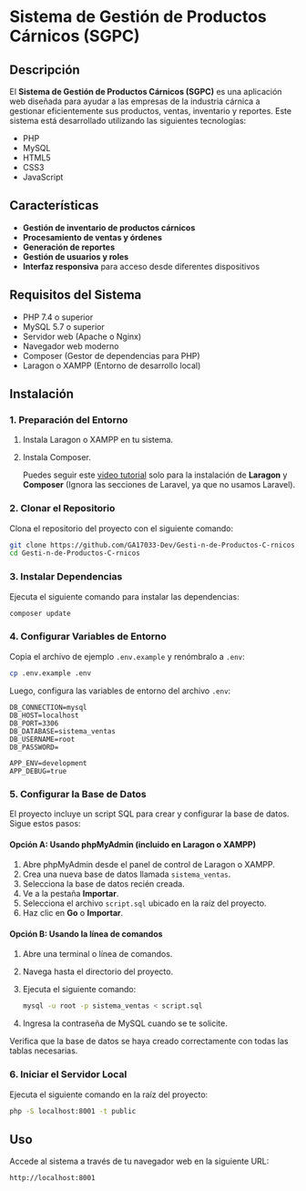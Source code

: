 
# Sistema de Gestión de Productos Cárnicos (SGPC)

## Descripción
El **Sistema de Gestión de Productos Cárnicos (SGPC)** es una aplicación web diseñada para ayudar a las empresas de la industria cárnica a gestionar eficientemente sus productos, ventas, inventario y reportes. Este sistema está desarrollado utilizando las siguientes tecnologías:

- PHP
- MySQL
- HTML5
- CSS3
- JavaScript

## Características
- **Gestión de inventario de productos cárnicos**
- **Procesamiento de ventas y órdenes**
- **Generación de reportes**
- **Gestión de usuarios y roles**
- **Interfaz responsiva** para acceso desde diferentes dispositivos

## Requisitos del Sistema
- PHP 7.4 o superior
- MySQL 5.7 o superior
- Servidor web (Apache o Nginx)
- Navegador web moderno
- Composer (Gestor de dependencias para PHP)
- Laragon o XAMPP (Entorno de desarrollo local)

## Instalación

### 1. Preparación del Entorno
1. Instala Laragon o XAMPP en tu sistema.
2. Instala Composer.
   
   Puedes seguir este [video tutorial](https://www.youtube.com/watch?v=NOSb3gQHtmY) solo para la instalación de **Laragon** y **Composer** (Ignora las secciones de Laravel, ya que no usamos Laravel).

### 2. Clonar el Repositorio
Clona el repositorio del proyecto con el siguiente comando:

```bash
git clone https://github.com/GA17033-Dev/Gesti-n-de-Productos-C-rnicos.git
cd Gesti-n-de-Productos-C-rnicos
```

### 3. Instalar Dependencias
Ejecuta el siguiente comando para instalar las dependencias:

```bash
composer update
```

### 4. Configurar Variables de Entorno
Copia el archivo de ejemplo `.env.example` y renómbralo a `.env`:

```bash
cp .env.example .env
```

Luego, configura las variables de entorno del archivo `.env`:

```dotenv
DB_CONNECTION=mysql
DB_HOST=localhost
DB_PORT=3306
DB_DATABASE=sistema_ventas
DB_USERNAME=root
DB_PASSWORD=

APP_ENV=development
APP_DEBUG=true
```

### 5. Configurar la Base de Datos
El proyecto incluye un script SQL para crear y configurar la base de datos. Sigue estos pasos:

#### Opción A: Usando phpMyAdmin (incluido en Laragon o XAMPP)
1. Abre phpMyAdmin desde el panel de control de Laragon o XAMPP.
2. Crea una nueva base de datos llamada `sistema_ventas`.
3. Selecciona la base de datos recién creada.
4. Ve a la pestaña **Importar**.
5. Selecciona el archivo `script.sql` ubicado en la raíz del proyecto.
6. Haz clic en **Go** o **Importar**.

#### Opción B: Usando la línea de comandos
1. Abre una terminal o línea de comandos.
2. Navega hasta el directorio del proyecto.
3. Ejecuta el siguiente comando:

   ```bash
   mysql -u root -p sistema_ventas < script.sql
   ```

4. Ingresa la contraseña de MySQL cuando se te solicite.
   
Verifica que la base de datos se haya creado correctamente con todas las tablas necesarias.

### 6. Iniciar el Servidor Local
Ejecuta el siguiente comando en la raíz del proyecto:

```bash
php -S localhost:8001 -t public
```

## Uso
Accede al sistema a través de tu navegador web en la siguiente URL:

```
http://localhost:8001
